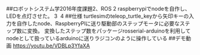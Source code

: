 ##ロボットシステム学2016年度課題2、ROS
2
raspberrypiでnodeを自作し、LEDを点灯させた。
3
​
4
##仕様
turtlesimのteleop_turtle_keyから矢印キーの入力を自作したnode、RaspberryPIに送り駆動部のステップモータに必要なステップ数に変換。
変換したステップ数をパッケージrosserial-arduinoを利用してnodeとして扱っているarduinoに送りラジコンのように操作している
##デモ動画
https://youtu.be/VDBLp3YfaXA
